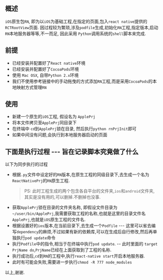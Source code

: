## 概述
`iOS`原生包`RN`, 即为以`iOS`为基础工程,在指定的页面,包入`react native`提供的`RCTRootView`页面.
因过程较为繁琐,涉及`podfile`生成,初始化`RN`工程,指定版本,启动 `RN`本地服务器等等,不一而足, 因此采用 `Python`调用系统的`shell`脚本来完成.

## 前提
* 已经安装并配置好了`React native`环境
* 已经安装并配置好了`CocoaPods`环境
* 使用 `Mac OSX`, 自带`Python 2.x`环境
* 我们不使用参考链接中的手动拖曳的方式添加`RN`工程,而是采用`CocoaPods`的本地映射方式管理`RN`

## 使用
* 新建一个原生的`iOS`工程, 假设名为 `ApplePrj`
* 将本文件拷贝至`ApplePrj`同目录下
* 在终端中 `cd`到`ApplePrj`锁在目录, 然后执行`python rnPrjInit`即可
* 如果中间没有问题,会执行到本地服务器启动的页面

## 下面是执行过程 --- 旨在记录脚本究竟做了什么
以下为同步执行的过程
* 根据`.py`文件中设定好的`RN`版本,在原生工程的同级目录下,去生成一个名为`ReactNativePrj`的`RN`原生工程.
  > PS: 此时工程生成的两个包含各自平台的文件夹,`ios`和`android`文件夹,其实是没有用的,可以删掉.不删掉也没事.
* 获取`ApplePrj`锁在目录的文件夹名称, 即假设文件目录为`~/user/bin/ApplePrj`,我需要获取工程的名称,也就是这里的目录文件名`ApplePrj`,也就是`iOS`原生工程的文件名.
* 根据设置好的`ios`版本,在当前目录下,去生成一个`Podfile` --- 这里可以省去编写`dependency`的麻烦,不过如果有新的依赖库,可以在生成后自行修改,然后再单独执行`pod update`命令
* 执行`Podfile`中的指令,相当于在终端中执行`pod update`. -- 此时里面的 `target PrjName do`,`PrjName`已经在上面获取到了工程的名称.
* 执行成功后,`cd`到`RN`的工程中,执行`react-native start`开启本地服务器.
* 此时有可能会失败,需要进一步执行`chmod -R 777 node_modules`

以上,谢谢.